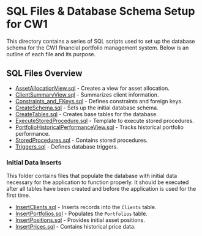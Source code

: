 # SQL Files & Database Schema Setup for CW1

This directory contains a series of SQL scripts used to set up the database schema for the CW1 financial portfolio management system. Below is an outline of each file and its purpose.

## SQL Files Overview

- [AssetAllocationView.sql](./AssetAllocationView.sql) - Creates a view for asset allocation.
- [ClientSummaryView.sql](./ClientSummaryView.sql) - Summarizes client information.
- [Constraints_and_FKeys.sql](./Constraints_and_FKeys.sql) - Defines constraints and foreign keys.
- [CreateSchema.sql](./CreateSchema.sql) - Sets up the initial database schema.
- [CreateTables.sql](./CreateTables.sql) - Creates base tables for the database.
- [ExecuteStoredProcedure.sql](./ExecuteStoredProcedure.sql) - Template to execute stored procedures.
- [PortfolioHistoricalPerformanceView.sql](./PortfolioHistoricalPerformanceView.sql) - Tracks historical portfolio performance.
- [StoredProcedures.sql](./StoredProcedures.sql) - Contains stored procedures.
- [Triggers.sql](./Triggers.sql) - Defines database triggers.

### Initial Data Inserts
This folder contains files that populate the database with initial data necessary for the application to function properly. It should be executed after all tables have been created and before the application is used for the first time.

- [InsertClients.sql](./Initial%20Data%20Inserts/InsertClients.sql) - Inserts records into the `Clients` table.
- [InsertPortfolios.sql](./Initial%20Data%20Inserts/InsertPortfolios.sql) - Populates the `Portfolios` table.
- [InsertPositions.sql](./Initial%20Data%20Inserts/InsertPositions.sql) - Provides initial asset positions.
- [InsertPrices.sql](./Initial%20Data%20Inserts/InsertPrices.sql) - Contains historical price data.




